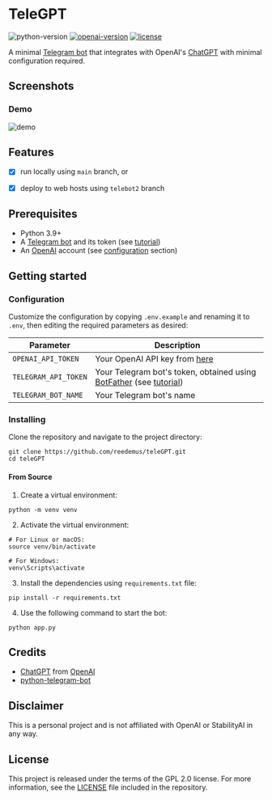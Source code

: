 # TeleGPT
![python-version](https://img.shields.io/badge/python-3.9-blue.svg)
[![openai-version](https://img.shields.io/badge/openai-0.27.8-orange.svg)](https://openai.com/)
[![license](https://img.shields.io/badge/License-GPL%202.0-brightgreen.svg)](LICENSE)

A minimal [Telegram bot](https://core.telegram.org/bots/api) that integrates with OpenAI's [ChatGPT](https://openai.com/blog/chatgpt/) with minimal configuration required.

## Screenshots

### Demo
![demo](https://user-images.githubusercontent.com/11541888/225114786-0d639854-b3e1-4214-b49a-e51ce8c40387.png)


## Features
- [x] run locally using `main` branch, or
- [x] deploy to web hosts using `telebot2` branch


## Prerequisites
- Python 3.9+
- A [Telegram bot](https://core.telegram.org/bots#6-botfather) and its token (see [tutorial](https://core.telegram.org/bots/tutorial#obtain-your-bot-token))
- An [OpenAI](https://openai.com) account (see [configuration](#configuration) section)

## Getting started

### Configuration
Customize the configuration by copying `.env.example` and renaming it to `.env`, then editing the required parameters as desired:

| Parameter                   | Description                                                                                                                                                  |
|-----------------------------|--------------------------------------------------------------------------------------------------------------------------------------------------------------|
| `OPENAI_API_TOKEN`          | Your OpenAI API key from [here](https://platform.openai.com/account/api-keys)                                                                                |
| `TELEGRAM_API_TOKEN`        | Your Telegram bot's token, obtained using [BotFather](http://t.me/botfather) (see [tutorial](https://core.telegram.org/bots/tutorial#obtain-your-bot-token)) |
| `TELEGRAM_BOT_NAME`         | Your Telegram bot's name                                                                                                                                     |

### Installing
Clone the repository and navigate to the project directory:

```shell
git clone https://github.com/reedemus/teleGPT.git
cd teleGPT
```

#### From Source
1. Create a virtual environment:
```shell
python -m venv venv
```

2. Activate the virtual environment:
```shell
# For Linux or macOS:
source venv/bin/activate

# For Windows:
venv\Scripts\activate
```

3. Install the dependencies using `requirements.txt` file:
```shell
pip install -r requirements.txt
```

4. Use the following command to start the bot:
```
python app.py
```
## Credits
- [ChatGPT](https://chat.openai.com/chat) from [OpenAI](https://openai.com)
- [python-telegram-bot](https://python-telegram-bot.org)


## Disclaimer
This is a personal project and is not affiliated with OpenAI or StabilityAI in any way.

## License
This project is released under the terms of the GPL 2.0 license. For more information, see the [LICENSE](LICENSE) file included in the repository.